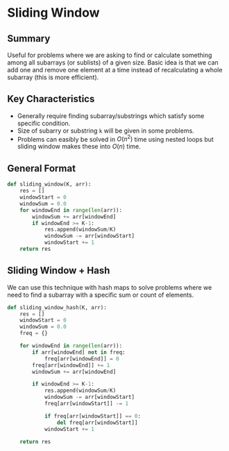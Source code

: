 # Sliding Window
## Summary
Useful for problems where we are asking to find or calculate something among all subarrays (or sublists) of a given size. Basic idea is that we can add one and remove one element at a time instead of recalculating a whole subarray (this is more efficient).
## Key Characteristics
- Generally require finding subarray/substrings which satisfy some specific condition.
- Size of subarry or substring `k` will be given in some problems.
- Problems can easibly be solved in $O(n^2)$ time using nested loops but sliding window makes these into $O(n)$ time.
## General Format
```python
def sliding_window(K, arr):
    res = []
    windowStart = 0
    windowSum = 0.0
    for windowEnd in range(len(arr)):
        windowSum += arr[windowEnd]
        if windowEnd >= K-1:
            res.append(windowSum/K)
            windowSum -= arr[windowStart]
            windowStart += 1
    return res
```
## Sliding Window + Hash
We can use this technique with hash maps to solve problems where we need to find a subarray with a specific sum or count of elements.
```python
def sliding_window_hash(K, arr):
    res = []
    windowStart = 0
    windowSum = 0.0
    freq = {}

    for windowEnd in range(len(arr)):
        if arr[windowEnd] not in freq:
            freq[arr[windowEnd]] = 0
        freq[arr[windowEnd]] += 1
        windowSum += arr[windowEnd]

        if windowEnd >= K-1:
            res.append(windowSum/K)
            windowSum -= arr[windowStart]
            freq[arr[windowStart]] -= 1

            if freq[arr[windowStart]] == 0:
                del freq[arr[windowStart]]
            windowStart += 1

    return res
```
